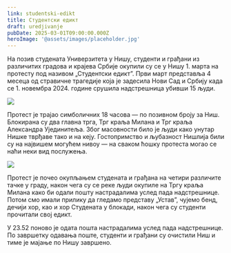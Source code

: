 ```yaml
---
link: studentski-edikt
title: Студентски едикт
draft: uredjivanje
pubDate: 2025-03-01T09:00:00.000Z
heroImage: '@assets/images/placeholder.jpg'
---
```

На позив студената Универзитета у Нишу, студенти и грађани из различитих градова и крајева Србије окупили су се у Нишу 1. марта на протесту под називом „Студентски едикт”. Први март представља 4 месеца од стравичне трагедије која је задесила Нови Сад и Србију када се 1. новембра 2024. године срушила надстрешница убивши 15 људи. 

![](blob:http://localhost:4321/72b4ef21-5aa3-4f41-aa8e-a6f8566c3af6)

Протест је трајао симболичних 18 часова — по позивном броју за Ниш. Блокирана су два главна трга, Трг краља Милана и Трг краља Александра Ујединитеља. Због масовности било је људи како унутар Нишке тврђаве тако и на кеју. Гостопримство и љубазност Нишлија били су на највишем могућем нивоу — на сваком ћошку протеста могао се наћи неки вид послужења.  

![](@assets/images/IMG_20250301_142613.jpg)

Протест је почео окупљањем студената и грађана на четири различите тачке у граду, након чега су се реке људи окупиле на Тргу краља Милана како би одали пошту настрадалима услед пада надстрешнице. Потом смо имали прилику да гледамо представу „Устав”, чујемо бенд, дечији хор, као и хор Студената у блокади, након чега су студенти прочитали свој едикт.  

У 23.52 поново је одата пошта настрадалима услед пада надстрешнице. По завршетку одавања поште, студенти и грађани су очистили Ниш и тиме је мајање по Нишу завршено.
